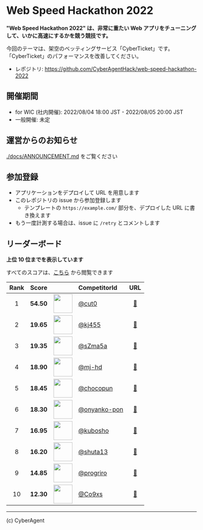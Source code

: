 # Web Speed Hackathon 2022

**"Web Speed Hackathon 2022" は、非常に重たい Web アプリをチューニングして、いかに高速にするかを競う競技です。**

今回のテーマは、架空のベッティングサービス「CyberTicket」です。
「CyberTicket」のパフォーマンスを改善してください。

- レポジトリ: https://github.com/CyberAgentHack/web-speed-hackathon-2022

## 開催期間

- for WIC (社内開催): 2022/08/04 18:00 JST - 2022/08/05 20:00 JST
- 一般開催: 未定

## 運営からのお知らせ

[./docs/ANNOUNCEMENT.md](./docs/ANNOUNCEMENT.md) をご覧ください

## 参加登録

- アプリケーションをデプロイして URL を用意します
- このレポジトリの issue から参加登録します
  - テンプレートの `https://example.com/` 部分を、デプロイした URL に書き換えます
- もう一度計測する場合は、issue に `/retry` とコメントします

## リーダーボード

**上位 10 位までを表示しています**

すべてのスコアは、[こちら](./score.csv) から閲覧できます

<!-- leaderboard:start -->

|Rank|Score||CompetitorId|URL|
|:--:|:--:|:--:|:--|:--:|
|1|**54.50**|<img alt="" width="50" height="50" src="https://github.com/cut0.png?size=100"/>|[@cut0](https://github.com/cut0)|[:link:](https://cut0-web-speed-hackathon-2022.herokuapp.com/)|
|2|**19.65**|<img alt="" width="50" height="50" src="https://github.com/kj455.png?size=100"/>|[@kj455](https://github.com/kj455)|[:link:](https://web-speed-hackathon-2022-kj.herokuapp.com/)|
|3|**19.35**|<img alt="" width="50" height="50" src="https://github.com/sZma5a.png?size=100"/>|[@sZma5a](https://github.com/sZma5a)|[:link:](https://web-speed-hackthon.herokuapp.com/)|
|4|**18.90**|<img alt="" width="50" height="50" src="https://github.com/mj-hd.png?size=100"/>|[@mj-hd](https://github.com/mj-hd)|[:link:](https://wsh2022-otsuka.herokuapp.com/)|
|5|**18.45**|<img alt="" width="50" height="50" src="https://github.com/chocopun.png?size=100"/>|[@chocopun](https://github.com/chocopun)|[:link:](https://web-speed-hackathon-2022-choco.herokuapp.com/)|
|6|**18.30**|<img alt="" width="50" height="50" src="https://github.com/onyanko-pon.png?size=100"/>|[@onyanko-pon](https://github.com/onyanko-pon)|[:link:](https://speed-hack-2022.herokuapp.com/)|
|7|**16.95**|<img alt="" width="50" height="50" src="https://github.com/kubosho.png?size=100"/>|[@kubosho](https://github.com/kubosho)|[:link:](https://web-speed-hackathon-2022-ks.herokuapp.com/)|
|8|**16.20**|<img alt="" width="50" height="50" src="https://github.com/shuta13.png?size=100"/>|[@shuta13](https://github.com/shuta13)|[:link:](https://shuta13-wsh-2022.herokuapp.com/)|
|9|**14.85**|<img alt="" width="50" height="50" src="https://github.com/progriro.png?size=100"/>|[@progriro](https://github.com/progriro)|[:link:](https://wsh2022-internal-progriro.herokuapp.com/)|
|10|**12.30**|<img alt="" width="50" height="50" src="https://github.com/Co9xs.png?size=100"/>|[@Co9xs](https://github.com/Co9xs)|[:link:](https://web-speed-hackathon-2022-co9xs.herokuapp.com/)|

<!-- leaderboard:end -->

---

(c) CyberAgent
